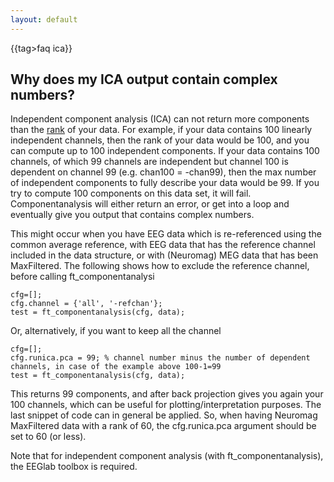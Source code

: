 ```yaml
---
layout: default
---
```


{{tag>faq ica}}

## Why does my ICA output contain complex numbers?

Independent component analysis (ICA) can not return more components than the [rank](http://en.wikipedia.org/wiki/Rank_(linear_algebra)) of your data. For example, if your data contains 100 linearly independent channels, then the rank of your data would be 100, and you can compute up to 100 independent components. If your data contains 100 channels, of which 99 channels are independent but channel 100 is dependent on channel 99 (e.g. chan100 = -chan99), then the max number of independent components to fully describe your data would be 99. If you try to compute 100 components on this data set, it will fail. Componentanalysis will either return an error, or get into a loop and eventually give you output that contains complex numbers.

This might occur when you have EEG data which is re-referenced using the common average reference, with EEG data that has the reference channel included in the data structure, or with (Neuromag) MEG data that has been MaxFiltered. 
The following shows how to exclude the reference channel, before calling ft_componentanalysi

	
	cfg=[];
	cfg.channel = {'all', '-refchan'};
	test = ft_componentanalysis(cfg, data);

Or, alternatively, if you want to keep all the channel


	
	cfg=[];
	cfg.runica.pca = 99; % channel number minus the number of dependent channels, in case of the example above 100-1=99
	test = ft_componentanalysis(cfg, data);


This returns 99 components, and after back projection gives you again your 100 channels, which can be useful for plotting/interpretation purposes. The last snippet of code can in general be applied. So, when having Neuromag MaxFiltered data with a rank of 60, the cfg.runica.pca argument should be set to 60 (or less).

Note that for independent component analysis (with ft_componentanalysis), the EEGlab toolbox is required.
